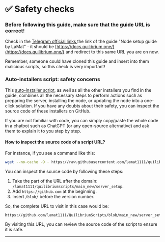 # ✅ Safety checks

### **Before following this guide, make sure that the guide URL is correct!**&#x20;

Check in the [Telegram official links ](https://t.me/quilibrium/26474)the link of the guide "Node setup guide by LaMat" - it should be  [https://docs.quilibrium.one/](https://docs.quilibrium.one/) and redirect to this same URL you are on now.

Remember, someone could have cloned this guide and insert into them malicious scripts, so this check is very important!

### Auto-installers script: safety concerns

This [auto-installer script](archive/old-node-auto-installer.md), as well as all the other installers you find in the guide, combines all the necessary steps to perform actions such as preparing the server, installing the node, or updating the node into a one-click solution. If you have any doubts about their safety, you can inspect the source code of these installers on GitHub.

If you are not familiar with code, you can simply copy/paste the whole code in a chatbot such as ChatGPT (or any open-source alternative) and ask them to explain it to you step by step.

#### **How to inspect the source code of a script URL?**

For instance, if you see a command like this:

```bash
wget --no-cache -O - https://raw.githubusercontent.com/lamat1111/quilibriumscripts/main_new/server_setup | bash
```

You can inspect the source code by following these steps:

1. Take the part of the URL after the domain: `/lamat1111/quilibriumscripts/main_new/server_setup`.
2. Add `https://github.com` at the beginning.
3. Insert `/blob/` before the version number.

So, the complete URL to visit in this case would be:

```url
https://github.com/lamat1111/QuilibriumScripts/blob/main_new/server_setup
```

By visiting this URL, you can review the source code of the script to ensure it is safe.

***

